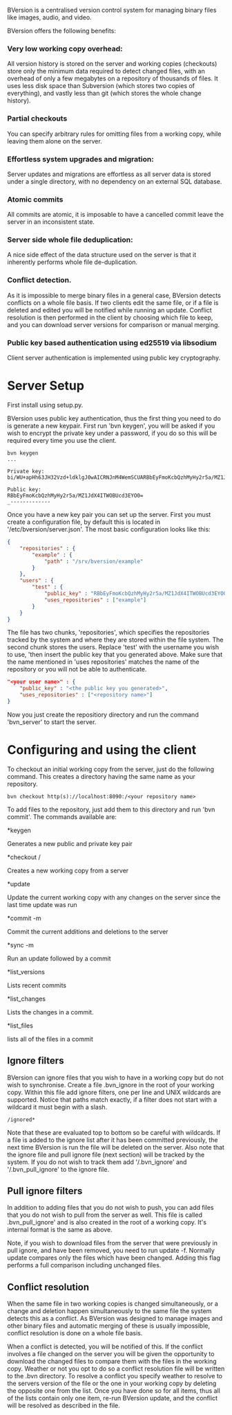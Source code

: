 BVersion is a centralised version control system for managing binary files like images, audio, and video.

BVersion offers the following benefits:


### Very low working copy overhead:

All version history is stored on the server and working copies (checkouts) store only the minimum data required to detect changed files, with an overhead of only a few megabytes on a repository of thousands of files. It uses less disk space than Subversion (which stores two copies of everything), and vastly less than git (which stores the whole change history).


### Partial checkouts

You can specify arbitrary rules for omitting files from a working copy, while leaving them alone on the server.


### Effortless system upgrades and migration:

Server updates and migrations are effortless as all server data is stored under a single directory, with no dependency on an external SQL database.


### Atomic commits

All commits are atomic, it is imposable to have a cancelled commit leave the server in an inconsistent state.


### Server side whole file deduplication:

A nice side effect of the data structure used on the server is that it inherently performs whole file de-duplication.


### Conflict detection.

As it is impossible to merge binary files in a general case, BVersion detects conflicts on a whole file basis. If two clients edit the same file, or if a file is deleted and edited you will be notified while running an update. Conflict resolution is then performed in the client by choosing which file to keep, and you can download server versions for comparison or manual merging.


### Public key based authentication using ed25519 via libsodium

Client server authentication is implemented using public key cryptography.


# Server Setup

First install using setup.py.

BVersion uses public key authentication, thus the first thing you need to do is generate a new keypair. First run 'bvn keygen', you will be asked if you wish to encrypt the private key under a password, if you do so this will be required every time you use the client.

```
bvn keygen
...

Private key:
bi/WU+apHh63JH32Vzd+ldklgJ0wAICRNJnM4WemSCUARBbEyFmoKcbQzhMyHy2r5a/MZ1JdX4ITWOBUcd3EYO0=

Public key: 
RBbEyFmoKcbQzhMyHy2r5a/MZ1JdX4ITWOBUcd3EYO0=
_-------------
```

Once you have a new key pair you can set up the server. First you must create a configuration file, by default this is located in '/etc/bversion/server.json'. The most basic configuration looks like this:

```json
{
    "repositories" : {
        "example" : {
            "path" : "/srv/bversion/example"
        }
    },
    "users" : {
        "test" : {
            "public_key" : "RBbEyFmoKcbQzhMyHy2r5a/MZ1JdX4ITWOBUcd3EYO0=",
            "uses_repositories" : ["example"]
        }
    }
}
```

The file has two chunks, 'repositories', which specifies the repositories tracked by the system and where they are stored within the file system. The second chunk stores the users. Replace 'test' with the username you wish to use, 'then insert the public key that you generated above. Make sure that the name mentioned in 'uses repositories' matches the name of the repository or you will not be able to authenticate.


```json
"<your user name>" : {
    "public_key" : "<the public key you generated>",
    "uses_repositories" : ["<repository name>"]
}
```

Now you just create the repositiory directory and run the command 'bvn_server' to start the server.



# Configuring and using the client

To checkout an initial working copy from the server, just do the following command. This creates a directory having the same name as your repository.


```
bvn checkout http(s)://localhost:8090:/<your repository name>
```

To add files to the repository, just add them to this directory and run 'bvn commit'. The commands available are:


*keygen

Generates a new public and private key pair


*checkout <your domain or IP>/<your repository>

Creates a new working copy from a server


*update

Update the current working copy with any changes on the server since the last time update was run


*commit -m <optional commit message>

Commit the current additions and deletions to the server


*sync -m <optional commit message>

Run an update followed by a commit


*list_versions

Lists recent commits


*list_changes <commit id>

Lists the changes in a commit.


*list_files <commit id>

lists all of the files in a commit





## Ignore filters

BVersion can ignore files that you wish to have in a working copy but do not wish to synchronise. Create a file .bvn_ignore in the root of your working copy. Within this file add ignore filters, one per line and UNIX wildcards are supported. Notice that paths match exactly, if a filter does not start with a wildcard it must begin with a slash.


```
/ignored*

```


Note that these are evaluated top to bottom so be careful with wildcards.  If a file is added to the ignore list after it has been committed previously, the next time BVersion is run the file will be deleted on the server. Also note that the ignore file and pull ignore file (next section) will be tracked by the system. If you do not wish to track them add '/.bvn_ignore' and '/.bvn_pull_ignore' to the ignore file.



## Pull ignore filters

In addition to adding files that you do not wish to push, you can add files that you do not wish to pull from the server as well. This file is called .bvn_pull_ignore' and is also created in the root of a working copy. It's internal format is the same as above.

Note, if you wish to download files from the server that were previously in pull ignore, and have been removed, you need to run update -f. Normally update compares only the files which have been changed. Adding this flag performs a full comparison including unchanged files.



## Conflict resolution

When the same file in two working copies is changed simultaneously, or a change and deletion happen simultaneously to the same file the system detects this as a conflict. As BVersion was designed to manage images and other binary files and automatic merging of these is usually impossible, conflict resolution is done on a whole file basis.

When a conflict is detected, you will be notified of this. If the conflict involves a file changed on the server you will be given the opportunity to download the changed files to compare them with the files in the working copy. Weather or not you opt to do so a conflict resolution file will be written to the .bvn directory.  To resolve a conflict you specify weather to resolve to the servers version of the file or the one in your working copy by deleting the opposite one from the list. Once you have done so for all items, thus all of the lists contain only one item, re-run BVersion update, and the conflict will be resolved as described in the file.

